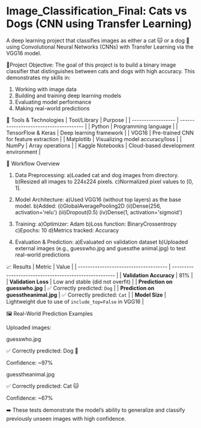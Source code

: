 # Image_Classification_Final: Cats vs Dogs (CNN using Transfer Learning)
A deep learning project that classifies images as either a cat 🐱 or a dog 🐶 using Convolutional Neural Networks (CNNs) with Transfer Learning via the VGG16 model.

📌Project Objective:
The goal of this project is to build a binary image classifier that distinguishes between cats and dogs with high accuracy. This demonstrates my skills in:

1. Working with image data
2. Building and training deep learning models
3. Evaluating model performance
4. Making real-world predictions

🧰 Tools & Technologies
| Tool/Library       | Purpose                                |
| ------------------ | -------------------------------------- |
| Python             | Programming language                   |
| TensorFlow & Keras | Deep learning framework                |
| VGG16              | Pre-trained CNN for feature extraction |
| Matplotlib         | Visualizing model accuracy/loss        |
| NumPy              | Array operations                       |
| Kaggle Notebooks   | Cloud-based development environment    |


🔄 Workflow Overview
1. Data Preprocessing:
a)Loaded cat and dog images from directory.
b)Resized all images to 224x224 pixels.
c)Normalized pixel values to [0, 1].

2. Model Architecture:
a)Used VGG16 (without top layers) as the base model.
b)Added:
(i)GlobalAveragePooling2D
(ii)Dense(256, activation='relu')
(iii)Dropout(0.5)
(iv)Dense(1, activation='sigmoid')

4. Training:
a)Optimizer: Adam
b)Loss function: BinaryCrossentropy
c)Epochs: 10
d)Metrics tracked: Accuracy
 
5. Evaluation & Prediction:
a)Evaluated on validation dataset
b)Uploaded external images (e.g., guesswho.jpg and guessthe animal.jpg) to test real-world predictions

📈 Results
| Metric                         | Value                                                         |
| ------------------------------------- | ------------------------------------------------------ |
| **Validation Accuracy**               |  81%                                                  |
| **Validation Loss**                   | Low and stable (did not overfit)                       |
| **Prediction on guesswho.jpg**        | ✅ Correctly predicted: `Dog`                         | 
| **Prediction on guesstheanimal.jpg**  | ✅ Correctly predicted: `Cat`                         |
| **Model Size**                        | Lightweight due to use of `include_top=False` in VGG16 |


🖼️ Real-World Prediction Examples

Uploaded images:

guesswho.jpg

✅ Correctly predicted: Dog 🐶

Confidence: ~97%

guesstheanimal.jpg

✅ Correctly predicted: Cat 🐱 

Confidence: ~67% 

➡️ These tests demonstrate the model’s ability to generalize and classify previously unseen images with high confidence.






